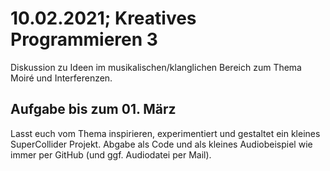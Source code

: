 # 10.02.2021; Kreatives Programmieren 3

Diskussion zu Ideen im musikalischen/klanglichen Bereich zum Thema Moiré und Interferenzen.

## Aufgabe bis zum 01. März

Lasst euch vom Thema inspirieren, experimentiert und gestaltet ein kleines SuperCollider Projekt. Abgabe als Code und als kleines Audiobeispiel wie immer per GitHub (und ggf. Audiodatei per Mail).